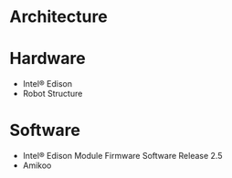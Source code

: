 # Architecture

# Hardware

- Intel® Edison
- Robot Structure

# Software

- Intel® Edison Module Firmware Software Release 2.5
- Amikoo
